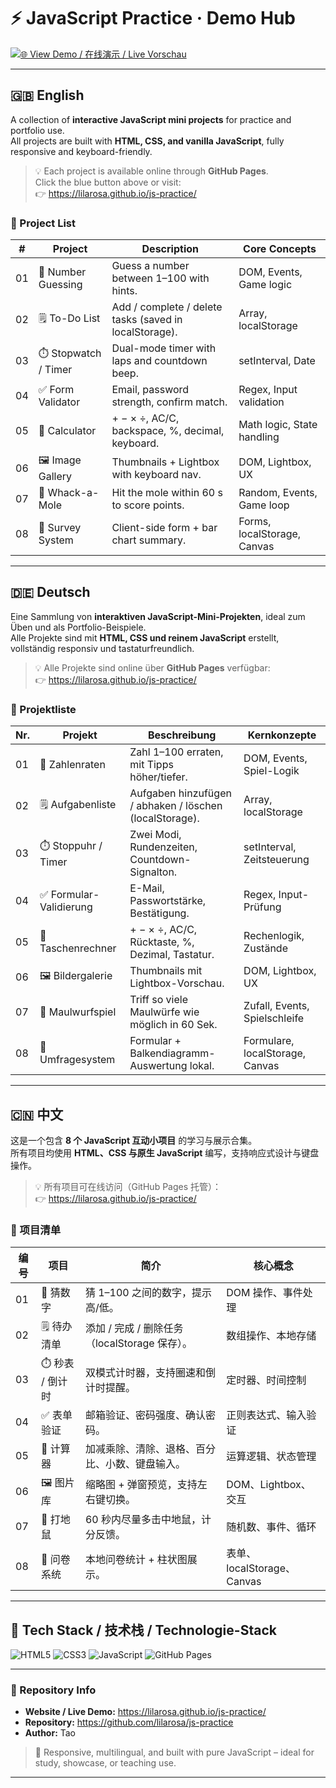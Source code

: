 # ⚡ JavaScript Practice · Demo Hub

[![🌐 View Demo / 在线演示 / Live Vorschau](https://img.shields.io/badge/🌐_View_Demo-blue?style=for-the-badge)](https://lilarosa.github.io/js-practice/)

---

## 🇬🇧 English

A collection of **interactive JavaScript mini projects** for practice and portfolio use.  
All projects are built with **HTML, CSS, and vanilla JavaScript**, fully responsive and keyboard-friendly.

> 💡 Each project is available online through **GitHub Pages**.  
> Click the blue button above or visit:  
> 👉 https://lilarosa.github.io/js-practice/

### 🔹 Project List
| # | Project | Description | Core Concepts |
|---|----------|--------------|----------------|
| 01 | 🎯 Number Guessing | Guess a number between 1–100 with hints. | DOM, Events, Game logic |
| 02 | 🗒️ To-Do List | Add / complete / delete tasks (saved in localStorage). | Array, localStorage |
| 03 | ⏱️ Stopwatch / Timer | Dual-mode timer with laps and countdown beep. | setInterval, Date |
| 04 | ✅ Form Validator | Email, password strength, confirm match. | Regex, Input validation |
| 05 | 🧮 Calculator | + − × ÷, AC/C, backspace, %, decimal, keyboard. | Math logic, State handling |
| 06 | 🖼️ Image Gallery | Thumbnails + Lightbox with keyboard nav. | DOM, Lightbox, UX |
| 07 | 🐹 Whack-a-Mole | Hit the mole within 60 s to score points. | Random, Events, Game loop |
| 08 | 📝 Survey System | Client-side form + bar chart summary. | Forms, localStorage, Canvas |

---

## 🇩🇪 Deutsch

Eine Sammlung von **interaktiven JavaScript-Mini-Projekten**, ideal zum Üben und als Portfolio-Beispiele.  
Alle Projekte sind mit **HTML, CSS und reinem JavaScript** erstellt, vollständig responsiv und tastaturfreundlich.

> 💡 Alle Projekte sind online über **GitHub Pages** verfügbar:  
> 👉 https://lilarosa.github.io/js-practice/

### 🔹 Projektliste
| Nr. | Projekt | Beschreibung | Kernkonzepte |
|-----|----------|---------------|---------------|
| 01 | 🎯 Zahlenraten | Zahl 1–100 erraten, mit Tipps höher/tiefer. | DOM, Events, Spiel-Logik |
| 02 | 🗒️ Aufgabenliste | Aufgaben hinzufügen / abhaken / löschen (localStorage). | Array, localStorage |
| 03 | ⏱️ Stoppuhr / Timer | Zwei Modi, Rundenzeiten, Countdown-Signalton. | setInterval, Zeitsteuerung |
| 04 | ✅ Formular-Validierung | E-Mail, Passwortstärke, Bestätigung. | Regex, Input-Prüfung |
| 05 | 🧮 Taschenrechner | + − × ÷, AC/C, Rücktaste, %, Dezimal, Tastatur. | Rechenlogik, Zustände |
| 06 | 🖼️ Bildergalerie | Thumbnails mit Lightbox-Vorschau. | DOM, Lightbox, UX |
| 07 | 🐹 Maulwurfspiel | Triff so viele Maulwürfe wie möglich in 60 Sek. | Zufall, Events, Spielschleife |
| 08 | 📝 Umfragesystem | Formular + Balkendiagramm-Auswertung lokal. | Formulare, localStorage, Canvas |

---

## 🇨🇳 中文

这是一个包含 **8 个 JavaScript 互动小项目** 的学习与展示合集。  
所有项目均使用 **HTML、CSS 与原生 JavaScript** 编写，支持响应式设计与键盘操作。

> 💡 所有项目可在线访问（GitHub Pages 托管）：  
> 👉 https://lilarosa.github.io/js-practice/

### 🔹 项目清单
| 编号 | 项目 | 简介 | 核心概念 |
|------|------|------|----------|
| 01 | 🎯 猜数字 | 猜 1–100 之间的数字，提示高/低。 | DOM 操作、事件处理 |
| 02 | 🗒️ 待办清单 | 添加 / 完成 / 删除任务（localStorage 保存）。 | 数组操作、本地存储 |
| 03 | ⏱️ 秒表 / 倒计时 | 双模式计时器，支持圈速和倒计时提醒。 | 定时器、时间控制 |
| 04 | ✅ 表单验证 | 邮箱验证、密码强度、确认密码。 | 正则表达式、输入验证 |
| 05 | 🧮 计算器 | 加减乘除、清除、退格、百分比、小数、键盘输入。 | 运算逻辑、状态管理 |
| 06 | 🖼️ 图片库 | 缩略图 + 弹窗预览，支持左右键切换。 | DOM、Lightbox、交互 |
| 07 | 🐹 打地鼠 | 60 秒内尽量多击中地鼠，计分反馈。 | 随机数、事件、循环 |
| 08 | 📝 问卷系统 | 本地问卷统计 + 柱状图展示。 | 表单、localStorage、Canvas |

---

## 🧠 Tech Stack / 技术栈 / Technologie-Stack
![HTML5](https://img.shields.io/badge/HTML5-E34F26?logo=html5&logoColor=fff)
![CSS3](https://img.shields.io/badge/CSS3-1572B6?logo=css3&logoColor=fff)
![JavaScript](https://img.shields.io/badge/JavaScript-F7DF1E?logo=javascript&logoColor=000)
![GitHub Pages](https://img.shields.io/badge/GitHub_Pages-181717?logo=github&logoColor=fff)

---

### 📍 Repository Info
- **Website / Live Demo:** https://lilarosa.github.io/js-practice/  
- **Repository:** https://github.com/lilarosa/js-practice  
- **Author:** Tao  

> 🧩 Responsive, multilingual, and built with pure JavaScript – ideal for study, showcase, or teaching use.

---
